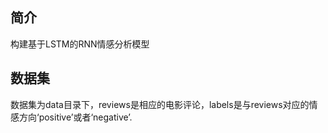 ## 简介
   构建基于LSTM的RNN情感分析模型

## 数据集
   数据集为data目录下，reviews是相应的电影评论，labels是与reviews对应的情感方向‘positive’或者‘negative’.
